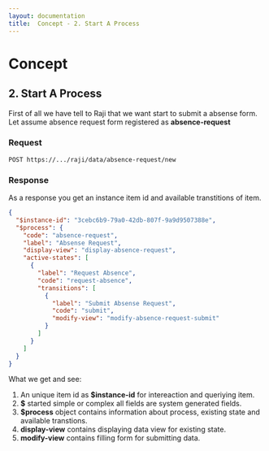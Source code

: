 ```yaml
---
layout: documentation
title:  Concept - 2. Start A Process
---
```


# Concept

## 2. Start A Process 

First of all we have tell to Raji that we want start to submit a absense form. Let assume absence request form registered as **absence-request**

### Request
```
POST https://.../raji/data/absence-request/new
```

### Response
As a response you get an instance item id and available transtitions of item.

```JSON
{
  "$instance-id": "3cebc6b9-79a0-42db-807f-9a9d9507388e",
  "$process": {
    "code": "absence-request",
    "label": "Absense Request",
    "display-view": "display-absence-request",
    "active-states": [
      {
        "label": "Request Absence",
        "code": "request-absence",
        "transitions": [
          {
            "label": "Submit Absense Request",
            "code": "submit",
            "modify-view": "modify-absence-request-submit"
          }
        ]
      }
    ]
  }
}
```

What we get and see:
1. An unique item id as **\$instance-id** for intereaction and queriying item. 
2.  **$** started simple or complex all fields are system generated fields.
3. **\$process** object contains information about process, existing state and available transtions.
4.  **display-view** contains displaying data view for existing state.
5.  **modify-view** contains filling form for submitting data.
